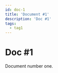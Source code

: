 ```yaml
---
id: doc-1
title: 'Document #1'
description: 'Doc #1'
tags:
  - tag1
---
```


# Doc #1

Document number one.
